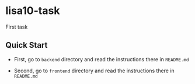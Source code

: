 # lisa10-task
First task

## Quick Start

* First, go to `backend` directory and read the instructions there in `README.md`

* Second, go to `frontend` directory and read the instructions there in `README.md`
